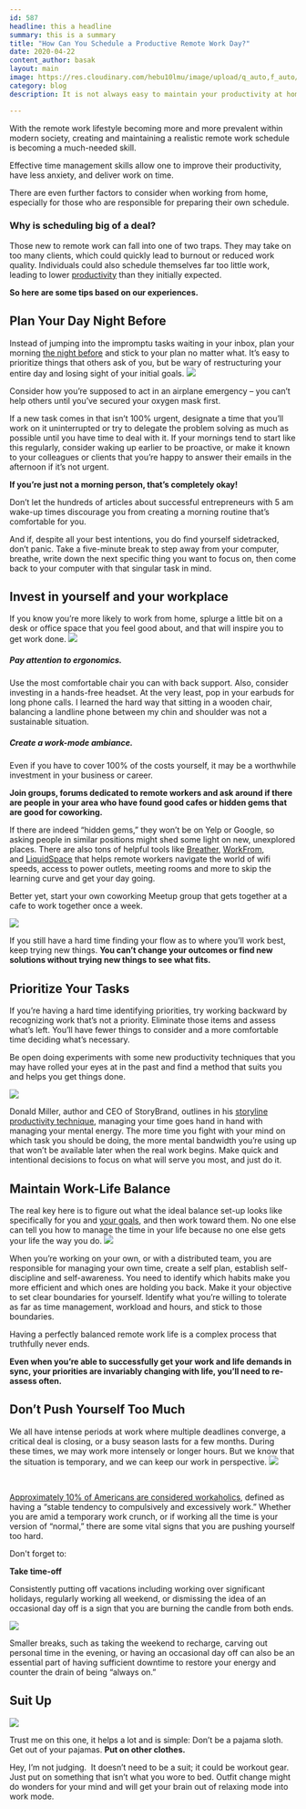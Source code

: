 ```yaml
---
id: 587
headline: this a headline
summary: this is a summary
title: "How Can You Schedule a Productive Remote Work Day?"
date: 2020-04-22
content_author: basak
layout: main
image: https://res.cloudinary.com/hebu10lmu/image/upload/q_auto,f_auto/content/how-can-you-schedule-a-productive-remote-work-day/photo-1484480974693-6ca0a78fb36b_d8ezic.jpg
category: blog
description: It is not always easy to maintain your productivity at home as a remote worker. Check-out our personal experiences on scheduling a productive remote work day. 

---
```


With the remote work lifestyle becoming more and more prevalent within modern society, creating and maintaining a realistic remote work schedule is becoming a much-needed skill.

Effective time management skills allow one to improve their productivity, have less anxiety, and deliver work on time.

There are even further factors to consider when working from home, especially for those who are responsible for preparing their own schedule.
<h3>Why is scheduling big of a deal?</h3>
Those new to remote work can fall into one of two traps. They may take on too many clients, which could quickly lead to burnout or reduced work quality. Individuals could also schedule themselves far too little work, leading to lower <a href="https://krisp.ai/blog/productivity-hacks-digital-nomads/">productivity</a> than they initially expected.

<strong>So here are some tips based on our experiences.</strong>
<h2>Plan Your Day Night Before</h2>
Instead of jumping into the impromptu tasks waiting in your inbox, plan your morning <a href="https://doist.com/blog/how-exceptionally-productive-people-end-the-workday/" target="_blank" rel="noopener noreferrer">the night before</a> and stick to your plan no matter what. It’s easy to prioritize things that others ask of you, but be wary of restructuring your entire day and losing sight of your initial goals.

<img loading="lazy" class="alignnone size-full" src="https://res.cloudinary.com/hebu10lmu/image/upload/q_auto,f_auto/content/how-can-you-schedule-a-productive-remote-work-day/photo-1531403009284-440f080d1e12_mltewv.jpg" />

Consider how you’re supposed to act in an airplane emergency – you can’t help others until you’ve secured your oxygen mask first.

If a new task comes in that isn’t 100% urgent, designate a time that you’ll work on it uninterrupted or try to delegate the problem solving as much as possible until you have time to deal with it. If your mornings tend to start like this regularly, consider waking up earlier to be proactive, or make it known to your colleagues or clients that you’re happy to answer their emails in the afternoon if it’s not urgent.

<strong>If you’re just not a morning person, that’s completely okay!</strong>

Don’t let the hundreds of articles about successful entrepreneurs with 5 am wake-up times discourage you from creating a morning routine that’s comfortable for you.

And if, despite all your best intentions, you do find yourself sidetracked, don’t panic. Take a five-minute break to step away from your computer, breathe, write down the next specific thing you want to focus on, then come back to your computer with that singular task in mind.
<h2>Invest in yourself and your workplace</h2>
If you know you’re more likely to work from home, splurge a little bit on a desk or office space that you feel good about, and that will inspire you to get work done.

<img loading="lazy" class="alignnone size-full" src="https://res.cloudinary.com/hebu10lmu/image/upload/q_auto,f_auto/content/how-can-you-schedule-a-productive-remote-work-day/photo-1524820801657-fd59673fbb05_rt7w7m.jpg" />
<h5><b>Pay attention to ergonomics. </b></h5>
Use the most comfortable chair you can with back support. Also, consider investing in a hands-free headset. At the very least, pop in your earbuds for long phone calls. I learned the hard way that sitting in a wooden chair, balancing a landline phone between my chin and shoulder was not a sustainable situation.
<h5><strong>Create a work-mode ambiance.</strong></h5>
Even if you have to cover 100% of the costs yourself, it may be a worthwhile investment in your business or career.

<strong>J</strong><strong>oin groups, forums dedicated to remote workers and ask around if there are people in your area who have found good cafes or hidden gems that are good for coworking. </strong>

If there are indeed “hidden gems,” they won’t be on Yelp or Google, so asking people in similar positions might shed some light on new, unexplored places. There are also tons of helpful tools like <a href="https://breather.com/" target="_blank" rel="noopener noreferrer">Breather</a>, <a href="https://workfrom.co/overview" target="_blank" rel="noopener noreferrer">WorkFrom</a>, and <a href="https://liquidspace.com/network-for-office-space" target="_blank" rel="noopener noreferrer">LiquidSpace</a> that helps remote workers navigate the world of wifi speeds, access to power outlets, meeting rooms and more to skip the learning curve and get your day going.

Better yet, start your own coworking Meetup group that gets together at a cafe to work together once a week.

<img loading="lazy" class="alignnone size-full" src="https://res.cloudinary.com/hebu10lmu/image/upload/q_auto,f_auto/content/how-can-you-schedule-a-productive-remote-work-day/photo-1518604100146-5d90d05f1b58_zhgmvm.jpg" />

If you still have a hard time finding your flow as to where you’ll work best, keep trying new things. <strong>You can’t change your outcomes or find new solutions without trying new things to see what fits.</strong>
<h2>Prioritize Your Tasks</h2>
If you’re having a hard time identifying priorities, try working backward by recognizing work that’s not a priority. Eliminate those items and assess what’s left. You’ll have fewer things to consider and a more comfortable time deciding what’s necessary.

Be open doing experiments with some new productivity techniques that you may have rolled your eyes at in the past and find a method that suits you and helps you get things done.

<img loading="lazy" class="alignnone size-full" src="https://res.cloudinary.com/hebu10lmu/image/upload/q_auto,f_auto/content/how-can-you-schedule-a-productive-remote-work-day/photo-1484480974693-6ca0a78fb36b_d8ezic.jpg" />

Donald Miller, author and CEO of StoryBrand, outlines in his <a href="http://www.storylineblog.com/storyline-productivity-schedule.pdf" target="_blank" rel="noopener noreferrer">storyline productivity technique</a>, managing your time goes hand in hand with managing your mental energy. The more time you fight with your mind on which task you should be doing, the more mental bandwidth you’re using up that won’t be available later when the real work begins. Make quick and intentional decisions to focus on what will serve you most, and just do it.
<h2>Maintain Work-Life Balance</h2>
The real key here is to figure out what the ideal balance set-up looks like specifically for you and <a href="https://www.themuse.com/advice/how-to-set-ambitious-career-goals-you-can-realistically-accomplish">your goals</a>, and then work toward them. No one else can tell you how to manage the time in your life because no one else gets your life the way you do.

<img loading="lazy" class="alignnone size-full" src="https://res.cloudinary.com/hebu10lmu/image/upload/q_auto,f_auto/content/how-can-you-schedule-a-productive-remote-work-day/photo-1518968206582-a57c0488d3d1_jvt2og.jpg" />

When you’re working on your own, or with a distributed team, you are responsible for managing your own time, create a self plan, establish self-discipline and self-awareness. You need to identify which habits make you more efficient and which ones are holding you back. Make it your objective to set clear boundaries for yourself. Identify what you’re willing to tolerate as far as time management, workload and hours, and stick to those boundaries.

Having a perfectly balanced remote work life is a complex process that truthfully never ends.

<strong>Even when you’re able to successfully get your work and life demands in sync, your priorities are invariably changing with life, you’ll need to re-assess often.</strong>
<h2 class="db-article__body">Don’t Push Yourself Too Much</h2>
We all have intense periods at work where multiple deadlines converge, a critical deal is closing, or a busy season lasts for a few months. During these times, we may work more intensely or longer hours. But we know that the situation is temporary, and we can keep our work in perspective.

<img loading="lazy" class="size-full aligncenter" src="https://res.cloudinary.com/hebu10lmu/image/upload/q_auto,f_auto/content/how-can-you-schedule-a-productive-remote-work-day/photo-1516534775068-ba3e7458af70_czkpg2.jpg" />

&nbsp;

<a href="https://www.psychologytoday.com/us/blog/in-excess/201802/work-addiction-and-workaholism">Approximately 10% of Americans are considered workaholics</a>, defined as having a “stable tendency to compulsively and excessively work.” Whether you are amid a temporary work crunch, or if working all the time is your version of “normal,” there are some vital signs that you are pushing yourself too hard.

Don't forget to:

<strong>Take time-off</strong>

Consistently putting off vacations including working over significant holidays, regularly working all weekend, or dismissing the idea of an occasional day off is a sign that you are burning the candle from both ends.

<img loading="lazy" class="alignnone size-full" src="https://res.cloudinary.com/hebu10lmu/image/upload/q_auto,f_auto/content/how-can-you-schedule-a-productive-remote-work-day/photo-1502301197179-65228ab57f78_owgx8l.jpg" />

Smaller breaks, such as taking the weekend to recharge, carving out personal time in the evening, or having an occasional day off can also be an essential part of having sufficient downtime to restore your energy and counter the drain of being “always on.”
<h2>Suit Up</h2>
<img loading="lazy" class="alignnone" src="https://res.cloudinary.com/hebu10lmu/image/upload/q_auto,f_auto/content/how-can-you-schedule-a-productive-remote-work-day/main-qimg-3d819f89d210662312c155e31f89e66d_v1o2k7.webp" />

Trust me on this one, it helps a lot and is simple: Don’t be a pajama sloth. Get out of your pajamas. <strong>Put on other clothes.</strong>

Hey, I’m not judging.  It doesn’t need to be a suit; it could be workout gear. Just put on something that isn’t what you wore to bed. Outfit change might do wonders for your mind and will get your brain out of relaxing mode into work mode.